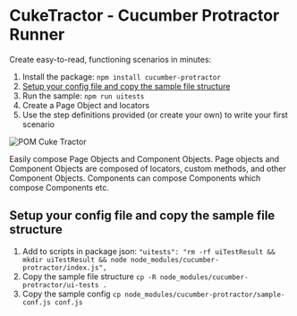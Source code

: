# CukeTractor - Cucumber Protractor Runner

Create easy-to-read, functioning scenarios in minutes:

1. Install the package: `npm install cucumber-protractor`
2. [Setup your config file and copy the sample file structure](#setup-your-config-file-and-copy-the-sample-file-structure)
3. Run the sample: `npm run uitests`
4. Create a Page Object and locators
5. Use the step definitions provided (or create your own) to write your first scenario

![POM Cuke Tractor](https://raw.githubusercontent.com/canvaspixels/cucumber-protractor/master/pomCukeTractor.png)

Easily compose Page Objects and Component Objects. Page objects and Component Objects are composed of locators, custom methods, and other Component Objects. Components can compose Components which compose Components etc.


## Setup your config file and copy the sample file structure

1. Add to scripts in package json: `"uitests": "rm -rf uiTestResult && mkdir uiTestResult && node node_modules/cucumber-protractor/index.js",`
2. Copy the sample file structure `cp -R node_modules/cucumber-protractor/ui-tests .`
3. Copy the sample config `cp node_modules/cucumber-protractor/sample-conf.js conf.js`